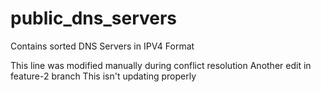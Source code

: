 # public_dns_servers
Contains sorted DNS Servers in IPV4 Format

This line was modified manually during conflict resolution
Another edit in feature-2 branch
This isn't updating properly

